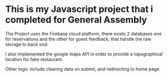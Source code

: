 # This is my Javascript project that i completed for General Assembly

The Project uses the Firebase cloud platform, there exists 2 databases one for reservations and the other for guest feedback, that handle the raw storage to back end.

I also implemented the google maps API in order to provide a topographical location for fake restaurant.

Other logic include clearing data on submit, and redirecting to home page.



